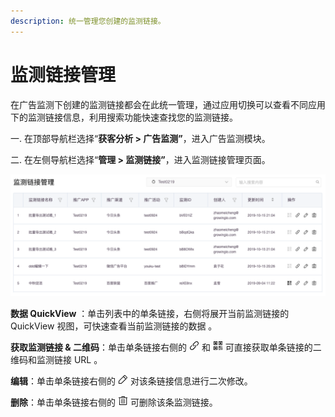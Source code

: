 ```yaml
---
description: 统一管理您创建的监测链接。
---
```


# 监测链接管理

在广告监测下创建的监测链接都会在此统一管理，通过应用切换可以查看不同应用下的监测链接信息，利用搜索功能快速查找您的监测链接。

一. 在顶部导航栏选择“**获客分析 &gt; 广告监测”**，进入广告监测模块。

二. 在左侧导航栏选择“**管理 &gt; 监测链接”**，进入监测链接管理页面。

![](../../../../.gitbook/assets/image%20%2857%29.png)

**数据 QuickView** ：单击列表中的单条链接，右侧将展开当前监测链接的 QuickView 视图，可快速查看当前监测链接的数据 。

**获取监测链接 & 二维码**：单击单条链接右侧的 ![](../../../../.gitbook/assets/guang-gao-jian-ce-lian-jie.png) 和 ![](../../../../.gitbook/assets/guang-gao-jian-ce-er-wei-ma.png) 可直接获取单条链接的二维码和监测链接 URL 。

**编辑**：单击单条链接右侧的 ![](../../../../.gitbook/assets/guang-gao-jian-ce-bian-ji.png) 对该条链接信息进行二次修改。

**删除**：单击单条链接右侧的 ![](../../../../.gitbook/assets/1.png) 可删除该条监测链接。[  
](https://docs.growingio.com/docs/ads-tracking/tui-guang-guan-li)

